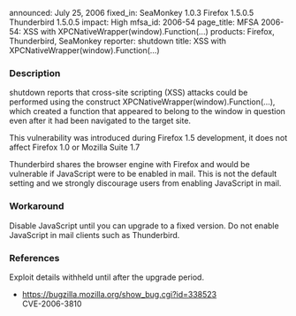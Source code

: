 announced: July 25, 2006
fixed_in: SeaMonkey 1.0.3
          Firefox 1.5.0.5
          Thunderbird 1.5.0.5
impact: High
mfsa_id: 2006-54
page_title: MFSA 2006-54: XSS with XPCNativeWrapper(window).Function(...)
products: Firefox, Thunderbird, SeaMonkey
reporter: shutdown
title: XSS with XPCNativeWrapper(window).Function(...)

<h3>Description</h3>

<p>shutdown reports that cross-site scripting (XSS) attacks could be
performed using the construct XPCNativeWrapper(window).Function(...),
which created a function that appeared to belong to the window in
question even after it had been navigated to the target site.</p>

<p>This vulnerability was introduced during Firefox 1.5 development, it does
not affect Firefox 1.0 or Mozilla Suite 1.7</p>

<p class="note">Thunderbird shares the browser engine with Firefox
and would be vulnerable if JavaScript were to be enabled in mail. This is not
the default setting and we strongly discourage users from enabling
JavaScript in mail.</p>

<h3>Workaround</h3>

<p>Disable JavaScript until you can upgrade to a fixed version. Do not enable
JavaScript in mail clients such as Thunderbird.</p>

<h3>References</h3>

<p>Exploit details withheld until after the upgrade period.</p>

<ul>
<li><a href="https://bugzilla.mozilla.org/show_bug.cgi?id=338523">
https://bugzilla.mozilla.org/show_bug.cgi?id=338523</a><br/>
CVE-2006-3810</li>
</ul>



